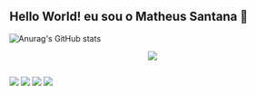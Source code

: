 ## Hello World! eu sou o Matheus Santana 🤖

![Anurag's GitHub stats](https://github-readme-stats.vercel.app/api?username=matheussantana443&show_icons=true&theme=dark)


<p align="center">
  <a href="https://skillicons.dev">
    <img src="https://skillicons.dev/icons?i=bash,python,linux,powershell" />
  </a>
</p>

##

<div> 
  
  <a href="https://www.instagram.com/santanafps__/" target="_blank"><img src="https://img.shields.io/badge/-Instagram-%23E4405F?style=for-the-badge&logo=instagram&logoColor=white" target="_blank"></a>
 	<a href="https://www.twitch.tv/santanafps__" target="_blank"><img src="https://img.shields.io/badge/Twitch-9146FF?style=for-the-badge&logo=twitch&logoColor=white" target="_blank"></a>
  <a href = "mailto:matheussantanas617@gmail.com"><img src="https://img.shields.io/badge/-Gmail-%23333?style=for-the-badge&logo=gmail&logoColor=white" target="_blank"></a>
  <a href="https://www.linkedin.com/in/matheus-santana-506a18148/" target="_blank"><img src="https://img.shields.io/badge/-LinkedIn-%230077B5?style=for-the-badge&logo=linkedin&logoColor=white" target="_blank"></a> 
  
</div>
